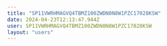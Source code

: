 ```yaml
---
title: "SP11VWRHMAGVQ4TBMZ100ZWDN0N8W1PZC17028KSW"
date: 2024-04-23T12:13:47.944Z
user: SP11VWRHMAGVQ4TBMZ100ZWDN0N8W1PZC17028KSW
layout: "users"
---
```

    